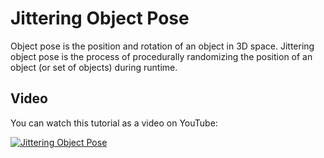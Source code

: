 # Jittering Object Pose

Object pose is the position and rotation of an object in 3D space. Jittering object pose is the process of procedurally randomizing the position of an object (or set of objects) during runtime.

## Video

You can watch this tutorial as a video on YouTube:

[![Jittering Object Pose](http://img.youtube.com/vi/4Pe9B4auE1M/0.jpg)](http://www.youtube.com/watch?v=4Pe9B4auE1M "Jittering Object Pose")
